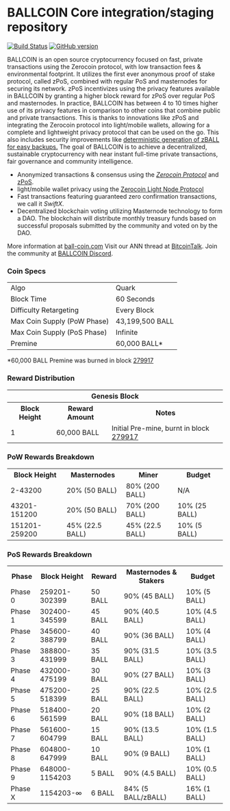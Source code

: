 BALLCOIN Core integration/staging repository
=====================================

[![Build Status](https://travis-ci.org/kopernikusdev/BALLcoin42.svg?branch=master)](https://travis-ci.org/kopernikusdev/BALLcoin42) [![GitHub version](https://badge.fury.io/gh/BALLCOIN-Project%2FBALLCOIN.svg)](https://badge.fury.io/gh/BALLCOIN-Project%2FBALLCOIN)

BALLCOIN is an open source cryptocurrency focused on fast, private transactions using the Zerocoin protocol, with low transaction fees & environmental footprint.  It utilizes the first ever anonymous proof of stake protocol, called zPoS, combined with regular PoS and masternodes for securing its network. zPoS incentivizes using the privacy features available in BALLCOIN by granting a higher block reward for zPoS over regular PoS and masternodes. In practice, BALLCOIN has between 4 to 10 times higher use of its privacy features in comparison to other coins that combine public and private transactions. This is thanks to innovations like zPoS and integrating the Zerocoin protocol into light/mobile wallets, allowing for a complete and lightweight privacy protocol that can be used on the go. This also includes security improvements like [deterministic generation of zBALL for easy backups.](https://www.reddit.com/r/ballcoin/comments/8gbjf7/how_to_use_deterministic_zerocoin_generation/)
The goal of BALLCOIN is to achieve a decentralized, sustainable cryptocurrency with near instant full-time private transactions, fair governance and community intelligence.
- Anonymized transactions & consensus using the [_Zerocoin Protocol_](http://www.ball-coin.com/zball) and [zPoS](https://ball-coin.com/zpos/).
- light/mobile wallet privacy using the [Zerocoin Light Node Protocol](https://ball-coin.com/wp-content/uploads/2018/11/Zerocoin_Light_Node_Protocol.pdf)
- Fast transactions featuring guaranteed zero confirmation transactions, we call it _SwiftX_.
- Decentralized blockchain voting utilizing Masternode technology to form a DAO. The blockchain will distribute monthly treasury funds based on successful proposals submitted by the community and voted on by the DAO.

More information at [ball-coin.com](http://www.ball-coin.com) Visit our ANN thread at [BitcoinTalk](http://www.bitcointalk.org/index.php?topic=1262920). Join the community at [BALLCOIN Discord](https://discordapp.com/invite/jzqVsJd).

### Coin Specs
<table>
<tr><td>Algo</td><td>Quark</td></tr>
<tr><td>Block Time</td><td>60 Seconds</td></tr>
<tr><td>Difficulty Retargeting</td><td>Every Block</td></tr>
<tr><td>Max Coin Supply (PoW Phase)</td><td>43,199,500 BALL</td></tr>
<tr><td>Max Coin Supply (PoS Phase)</td><td>Infinite</td></tr>
<tr><td>Premine</td><td>60,000 BALL*</td></tr>
</table>

*60,000 BALL Premine was burned in block [279917](http://www.presstab.pw/phpexplorer/BALLCOIN/block.php?blockhash=206d9cfe859798a0b0898ab00d7300be94de0f5469bb446cecb41c3e173a57e0)

### Reward Distribution

<table>
<th colspan=4>Genesis Block</th>
<tr><th>Block Height</th><th>Reward Amount</th><th>Notes</th></tr>
<tr><td>1</td><td>60,000 BALL</td><td>Initial Pre-mine, burnt in block <a href="http://www.presstab.pw/phpexplorer/BALLCOIN/block.php?blockhash=206d9cfe859798a0b0898ab00d7300be94de0f5469bb446cecb41c3e173a57e0">279917</a></td></tr>
</table>

### PoW Rewards Breakdown

<table>
<th>Block Height</th><th>Masternodes</th><th>Miner</th><th>Budget</th>
<tr><td>2-43200</td><td>20% (50 BALL)</td><td>80% (200 BALL)</td><td>N/A</td></tr>
<tr><td>43201-151200</td><td>20% (50 BALL)</td><td>70% (200 BALL)</td><td>10% (25 BALL)</td></tr>
<tr><td>151201-259200</td><td>45% (22.5 BALL)</td><td>45% (22.5 BALL)</td><td>10% (5 BALL)</td></tr>
</table>

### PoS Rewards Breakdown

<table>
<th>Phase</th><th>Block Height</th><th>Reward</th><th>Masternodes & Stakers</th><th>Budget</th>
<tr><td>Phase 0</td><td>259201-302399</td><td>50 BALL</td><td>90% (45 BALL)</td><td>10% (5 BALL)</td></tr>
<tr><td>Phase 1</td><td>302400-345599</td><td>45 BALL</td><td>90% (40.5 BALL)</td><td>10% (4.5 BALL)</td></tr>
<tr><td>Phase 2</td><td>345600-388799</td><td>40 BALL</td><td>90% (36 BALL)</td><td>10% (4 BALL)</td></tr>
<tr><td>Phase 3</td><td>388800-431999</td><td>35 BALL</td><td>90% (31.5 BALL)</td><td>10% (3.5 BALL)</td></tr>
<tr><td>Phase 4</td><td>432000-475199</td><td>30 BALL</td><td>90% (27 BALL)</td><td>10% (3 BALL)</td></tr>
<tr><td>Phase 5</td><td>475200-518399</td><td>25 BALL</td><td>90% (22.5 BALL)</td><td>10% (2.5 BALL)</td></tr>
<tr><td>Phase 6</td><td>518400-561599</td><td>20 BALL</td><td>90% (18 BALL)</td><td>10% (2 BALL)</td></tr>
<tr><td>Phase 7</td><td>561600-604799</td><td>15 BALL</td><td>90% (13.5 BALL)</td><td>10% (1.5 BALL)</td></tr>
<tr><td>Phase 8</td><td>604800-647999</td><td>10 BALL</td><td>90% (9 BALL)</td><td>10% (1 BALL)</td></tr>
<tr><td>Phase 9</td><td>648000-1154203</td><td>5 BALL</td><td>90% (4.5 BALL)</td><td>10% (0.5 BALL)</td></tr>
<tr><td>Phase X</td><td>1154203-∞</td><td>6 BALL</td><td>84% (5 BALL/zBALL)</td><td>16% (1 BALL)</td></tr>
</table>
